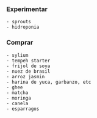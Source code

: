 ### Experimentar
    - sprouts
    - hidroponia


### Comprar
    - sylium
    - tempeh starter
    - frijol de soya
    - nuez de brasil
    - arroz jasmin
    - harina de yuca, garbanzo, etc
    - ghee
    - matcha
    - moringa
    - canela
    - esparragos